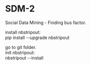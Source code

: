 # SDM-2
Social Data Mining - Finding bus factor.


install nbstripout:    
pip install --upgrade nbstripout

go to git folder.    
init nbstripout:    
nbstripout --install

